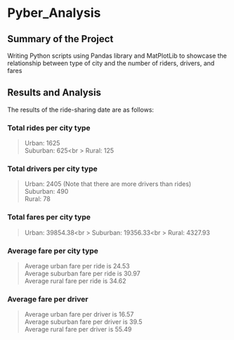 # Pyber_Analysis
###
## Summary of the Project
Writing Python scripts using Pandas library and MatPlotLib to showcase the relationship between type of city and the number of riders, drivers, and fares
###
## Results and Analysis
The results of the ride-sharing date are as follows:
### Total rides per city type
> Urban: 1625\
> Suburban: 625<br \>
> Rural: 125 

### Total drivers per city type
> Urban: 2405 (Note that there are more drivers than rides)\
> Suburban: 490\
> Rural: 78

### Total fares per city type
> Urban: 39854.38<br \>
> Suburban: 19356.33<br \>
> Rural: 4327.93

### Average fare per city type
> Average urban fare per ride is 24.53\
> Average suburban fare per ride is 30.97\
> Average rural fare per ride is 34.62

### Average fare per driver
> Average urban fare per driver is 16.57\
> Average suburban fare per driver is 39.5\
> Average rural fare per driver is 55.49
